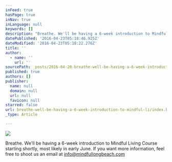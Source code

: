 ```yaml
---
inFeed: true
hasPage: true
inNav: true
inLanguage: null
keywords: []
description: "Breathe. We'll be having a 6-week introduction to Mindful Living Course starting shortly, most likely in early June. If you want more information, feel free to shoot us an email at info@mindfullongbeach.com"
datePublished: '2016-04-23T05:18:46.925Z'
dateModified: '2016-04-23T05:18:22.276Z'
title: ''
author:
  - name: ''
    url: ''
sourcePath: _posts/2016-04-20-breathe-well-be-having-a-6-week-introduction-to-mindful-li.md
published: true
authors: []
publisher:
  name: null
  domain: null
  url: null
  favicon: null
starred: false
url: breathe-well-be-having-a-6-week-introduction-to-mindful-li/index.html
_type: Article

---
```

![](https://the-grid-user-content.s3-us-west-2.amazonaws.com/4e2f575a-c013-40bd-b81b-1dd95022320f.jpg)

Breathe. We'll be having a 6-week introduction to Mindful Living Course starting shortly, most likely in early June. If you want more information, feel free to shoot us an email at info@mindfullongbeach.com